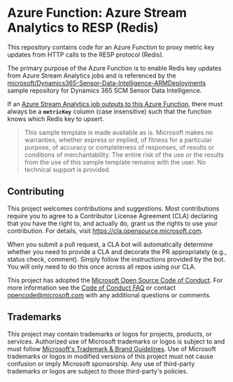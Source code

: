 # Azure Function: Azure Stream Analytics to RESP (Redis)

This repository contains code for an Azure Function to proxy metric key updates from HTTP calls
to the RESP protocol (Redis).

The primary purpose of the Azure Function is to enable Redis key updates from Azure Stream Analytics jobs and is referenced by the
[microsoft/Dynamics365-Sensor-Data-Intelligence-ARMDeployments](https://github.com/microsoft/Dynamics365-Sensor-Data-Intelligence-ARMDeployments) sample repository
for Dynamics 365 SCM Sensor Data Intelligence.

If an [Azure Stream Analytics job outputs to this Azure Function](https://docs.microsoft.com/azure/stream-analytics/azure-functions-output),
there must always be a **`metricKey`** column (case insensitive) such that the function knows which Redis key to upsert.

> This sample template is made available as is. Microsoft makes no warranties, whether express or implied, of fitness for a particular purpose, of accuracy or completeness of responses, of results or conditions of merchantability.
> The entire risk of the use or the results from the use of this sample template remains with the user.
> No technical support is provided.

## Contributing

This project welcomes contributions and suggestions.  Most contributions require you to agree to a
Contributor License Agreement (CLA) declaring that you have the right to, and actually do, grant us
the rights to use your contribution. For details, visit https://cla.opensource.microsoft.com.

When you submit a pull request, a CLA bot will automatically determine whether you need to provide
a CLA and decorate the PR appropriately (e.g., status check, comment). Simply follow the instructions
provided by the bot. You will only need to do this once across all repos using our CLA.

This project has adopted the [Microsoft Open Source Code of Conduct](https://opensource.microsoft.com/codeofconduct/).
For more information see the [Code of Conduct FAQ](https://opensource.microsoft.com/codeofconduct/faq/) or
contact [opencode@microsoft.com](mailto:opencode@microsoft.com) with any additional questions or comments.

## Trademarks

This project may contain trademarks or logos for projects, products, or services. Authorized use of Microsoft
trademarks or logos is subject to and must follow
[Microsoft's Trademark & Brand Guidelines](https://www.microsoft.com/en-us/legal/intellectualproperty/trademarks/usage/general).
Use of Microsoft trademarks or logos in modified versions of this project must not cause confusion or imply Microsoft sponsorship.
Any use of third-party trademarks or logos are subject to those third-party's policies.
